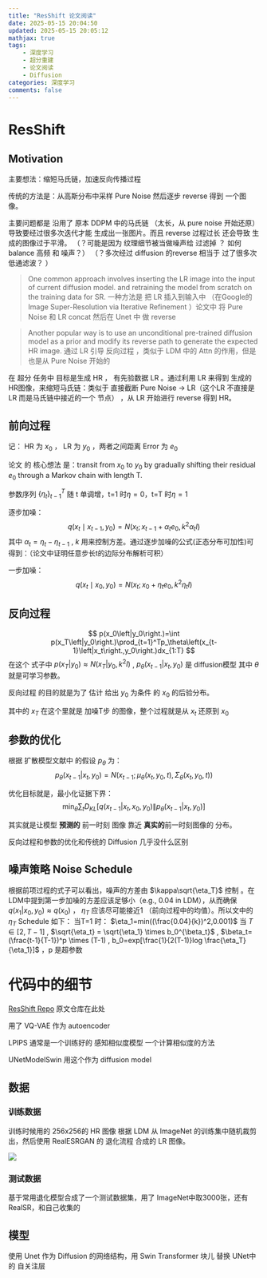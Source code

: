 ```yaml
---
title: "ResShift 论文阅读"
date: 2025-05-15 20:04:50
updated: 2025-05-15 20:05:12
mathjax: true
tags: 
    - 深度学习
    - 超分重建
    - 论文阅读
    - Diffusion
categories: 深度学习
comments: false
---
```

# ResShift

## Motivation

主要想法：缩短马氏链，加速反向传播过程

传统的方法是：从高斯分布中采样 Pure Noise 然后逐步 reverse 得到 一个图像。

主要问题都是 沿用了 原本 DDPM 中的马氏链 （太长，从 pure noise 开始还原）导致要经过很多次迭代才能 生成出一张图片。而且 reverse 过程过长 还会导致 生成的图像过于平滑。
（？可能是因为 纹理细节被当做噪声给 过滤掉 ？ 如何 balance 高频 和 噪声？）
（？多次经过 diffusion 的reverse 相当于 过了很多次低通滤波？ ）

> One common approach involves inserting the LR image into the input of current diffusion model. and retraining the model from scratch on the training data for SR. 一种方法是 把 LR 插入到输入中 （在Google的Image Super-Resolution via Iterative Refinement ）论文中 将 Pure Noise 和 LR concat 然后在 Unet 中 做 reverse

> Another popular way is to use an unconditional pre-trained diffusion model as a prior and modify its reverse path to generate the expected HR image. 通过 LR 引导 反向过程 ，类似于 LDM 中的 Attn 的作用，但是也是从 Pure Noise 开始的

在 超分 任务中 目标是生成 HR ， 有先验数据 LR 。通过利用 LR 来得到 生成的HR图像，来缩短马氏链：类似于 直接截断  Pure Noise -> LR（这个LR 不直接是 LR 而是马氏链中接近的一个 节点） ，从 LR 开始进行 reverse 得到 HR。

## 前向过程

记：
	HR 为 $x_0$  ， LR 为 $y_0$ ，两者之间距离 Error 为 $e_0$ 

论文 的 核心想法 是：transit from $x_0$ to $y_0$ by gradually shifting their residual $e_0$ through a Markov chain with length T. 

参数序列 $\{\eta_t\}^T_{t-1}$ 随 t 单调增，t=1 时$\eta=0$，t=T 时$\eta=1$

逐步加噪：
$$
q(x_t\mid x_{t-1},y_0)=N(x_t;x_{t-1}+\alpha_te_0,k^2\alpha_tI)
$$
其中 $\alpha_t=\eta_t-\eta_{t-1}$ , $k$ 用来控制方差。通过逐步加噪的公式(正态分布可加性)可得到：（论文中证明任意步长t的边际分布解析可积）

一步加噪：
$$
q(x_t\mid x_0,y_0) = N(x_t;x_0+\eta_t e_0,k^2\eta_t I)
$$
## 反向过程

$$
p(x_0\left|y_0\right.)=\int p(x_T\left|y_0\right.)\prod_{t=1}^Tp_\theta\left(x_{t-1}\left|x_t\right.,y_0\right.)dx_{1:T}
$$
在这个 式子中 $p(x_T\left|y_0\right.)\approx N(x_T\left|y_0\right.,k^2I)$ , $p_\theta\left(x_{t-1}\left|x_t\right.,y_0\right.)$ 是 diffusion模型 其中 $\theta$ 就是可学习参数。

反向过程 的目的就是为了 估计 给出 $y_0$ 为条件 的 $x_0$ 的后验分布。

其中的 $x_T$ 在这个里就是 加噪T步 的图像，整个过程就是从 $x_t$ 还原到 $x_0$ 

## 参数的优化

根据 扩散模型文献中 的假设 $p_\theta$ 为：
$$
p_{{\theta}}({x}_{t-1}|{x}_t,{y}_0)={N}({x}_{t-1};{\mu}_{{\theta}}({x}_t,{y}_0,t),{\Sigma}_{{\theta}}({x}_t,{y}_0,t))
$$

优化目标就是，最小化证据下界：
$$
\min_{{\theta}}\sum_tD_{{KL}}\left[q({x}_{t-1}|{x}_t,{x}_0,{y}_0)\|p_{{\theta}}({x}_{t-1}|{x}_t,{y}_0)\right]
$$

其实就是让模型 **预测的** 前一时刻 图像 靠近 **真实的**前一时刻图像的 分布。

反向过程和参数的优化和传统的 Diffusion 几乎没什么区别

##  噪声策略 Noise Schedule

根据前项过程的式子可以看出，噪声的方差由 $\kappa\sqrt{\eta_T}$ 控制 。在LDM中提到第一步加噪的方差应该足够小（e.g., 0.04 in LDM），从而确保 $q(x_1|x_0,y_0)\approx q(x_0)$ ， $\eta_T$ 应该尽可能接近1 （前向过程中的均值）。所以文中的 $\eta_T$ Schedule 如下：
	当T=1 时： $\eta_1=min((\frac{0.04}{k})^2,0.001)$
	当 $T\in[2,T-1]$ , $\sqrt{\eta_t} = \sqrt{\eta_1} \times b_0^{\beta_t}$ , $\beta_t= (\frac{t-1}{T-1})^p \times (T-1) , b_0=exp[\frac{1}{2(T-1)}log \frac{\eta_T}{\eta_1}]$   ，p 是超参数

 

# 代码中的细节

[ResShift Repo](https://github.com/zsyOAOA/ResShift) 原文仓库在此处

用了 VQ-VAE 作为 autoencoder

LPIPS 通常是一个训练好的 感知相似度模型 一个计算相似度的方法

UNetModelSwin 用这个作为 diffusion model 

## 数据

### 训练数据

训练时候用的 256x256的 HR 图像 根据 LDM 从 ImageNet 的训练集中随机裁剪出，然后使用 RealESRGAN 的 退化流程 合成的 LR 图像。

![](https://cdn.jsdelivr.net/gh/zip95297/zip95297.github.io@main/source/images/ResShift/Pasted%20image%2020250515211826.webp?raw=true)

### 测试数据

基于常用退化模型合成了一个测试数据集，用了 ImageNet中取3000张，还有RealSR，和自己收集的

## 模型

使用 Unet 作为 Diffusion 的网络结构，用 Swin Transformer 块儿  替换 UNet中的 自关注层 
